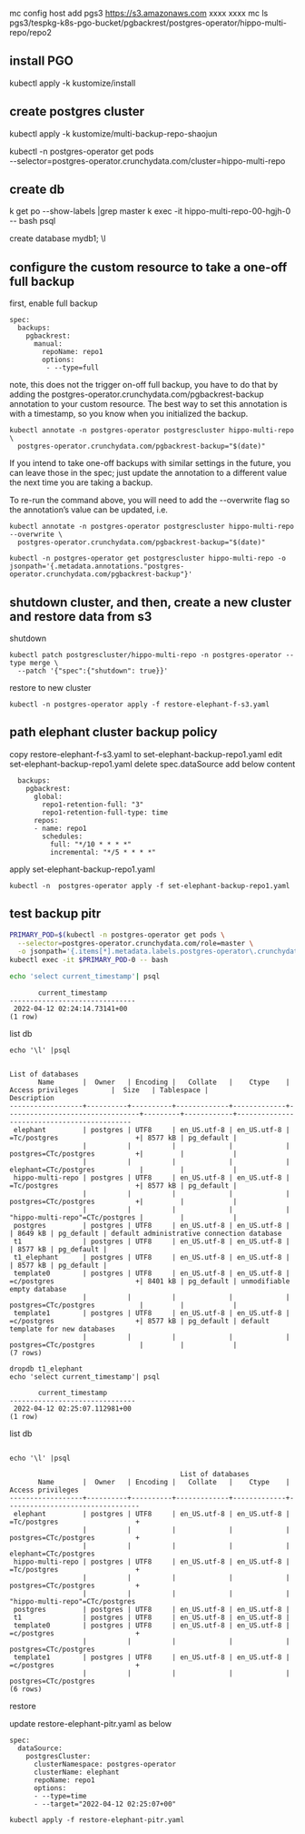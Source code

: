 mc config host add pgs3 https://s3.amazonaws.com  xxxx xxxx
mc ls pgs3/tespkg-k8s-pgo-bucket/pgbackrest/postgres-operator/hippo-multi-repo/repo2

## install PGO
kubectl apply -k kustomize/install


## create postgres cluster


kubectl apply -k kustomize/multi-backup-repo-shaojun

kubectl -n postgres-operator get pods \
  --selector=postgres-operator.crunchydata.com/cluster=hippo-multi-repo 


## create db
k get po --show-labels |grep master
k exec -it hippo-multi-repo-00-hgjh-0 -- bash
psql

create database mydb1;
\l


## configure the custom resource to take a one-off full backup
first, enable full backup
```
spec:
  backups:
    pgbackrest:
      manual:
        repoName: repo1
        options:
         - --type=full
```
note, this does not the trigger on-off full backup,
you have to do that by adding the postgres-operator.crunchydata.com/pgbackrest-backup annotation to your custom resource. The best way to set this annotation is with a timestamp, so you know when you initialized the backup.
```
kubectl annotate -n postgres-operator postgrescluster hippo-multi-repo \
  postgres-operator.crunchydata.com/pgbackrest-backup="$(date)"
```

If you intend to take one-off backups with similar settings in the future, you can leave those in the spec; just update the annotation to a different value the next time you are taking a backup.

To re-run the command above, you will need to add the --overwrite flag so the annotation’s value can be updated, i.e.

```
kubectl annotate -n postgres-operator postgrescluster hippo-multi-repo --overwrite \
  postgres-operator.crunchydata.com/pgbackrest-backup="$(date)"

kubectl -n postgres-operator get postgrescluster hippo-multi-repo -o jsonpath='{.metadata.annotations."postgres-operator.crunchydata.com/pgbackrest-backup"}'
```
## shutdown cluster, and then, create a new cluster and restore data from s3

shutdown
```
kubectl patch postgrescluster/hippo-multi-repo -n postgres-operator --type merge \
  --patch '{"spec":{"shutdown": true}}'
```

restore to new cluster

```
kubectl -n postgres-operator apply -f restore-elephant-f-s3.yaml
```

## path elephant cluster backup policy
copy restore-elephant-f-s3.yaml to set-elephant-backup-repo1.yaml
edit set-elephant-backup-repo1.yaml
delete spec.dataSource
add below content
```
  backups:
    pgbackrest:
      global:
        repo1-retention-full: "3"
        repo1-retention-full-type: time
      repos:
      - name: repo1
        schedules:
          full: "*/10 * * * *"
          incremental: "*/5 * * * *"
```
apply set-elephant-backup-repo1.yaml

```
kubectl -n  postgres-operator apply -f set-elephant-backup-repo1.yaml
```
## test backup pitr

```sh
PRIMARY_POD=$(kubectl -n postgres-operator get pods \
  --selector=postgres-operator.crunchydata.com/role=master \
  -o jsonpath='{.items[*].metadata.labels.postgres-operator\.crunchydata\.com/instance}') && echo $PRIMARY_POD
kubectl exec -it $PRIMARY_POD-0 -- bash

echo 'select current_timestamp'| psql
```

```
       current_timestamp
-------------------------------
 2022-04-12 02:24:14.73141+00
(1 row)

```

list db
```
echo '\l' |psql
```

```
                                                                            List of databases
       Name       |  Owner   | Encoding |   Collate   |    Ctype    |        Access privileges        |  Size   | Tablespace |                Description
------------------+----------+----------+-------------+-------------+---------------------------------+---------+------------+--------------------------------------------
 elephant         | postgres | UTF8     | en_US.utf-8 | en_US.utf-8 | =Tc/postgres                   +| 8577 kB | pg_default |
                  |          |          |             |             | postgres=CTc/postgres          +|         |            |
                  |          |          |             |             | elephant=CTc/postgres           |         |            |
 hippo-multi-repo | postgres | UTF8     | en_US.utf-8 | en_US.utf-8 | =Tc/postgres                   +| 8577 kB | pg_default |
                  |          |          |             |             | postgres=CTc/postgres          +|         |            |
                  |          |          |             |             | "hippo-multi-repo"=CTc/postgres |         |            |
 postgres         | postgres | UTF8     | en_US.utf-8 | en_US.utf-8 |                                 | 8649 kB | pg_default | default administrative connection database
 t1               | postgres | UTF8     | en_US.utf-8 | en_US.utf-8 |                                 | 8577 kB | pg_default |
 t1_elephant      | postgres | UTF8     | en_US.utf-8 | en_US.utf-8 |                                 | 8577 kB | pg_default |
 template0        | postgres | UTF8     | en_US.utf-8 | en_US.utf-8 | =c/postgres                    +| 8401 kB | pg_default | unmodifiable empty database
                  |          |          |             |             | postgres=CTc/postgres           |         |            |
 template1        | postgres | UTF8     | en_US.utf-8 | en_US.utf-8 | =c/postgres                    +| 8577 kB | pg_default | default template for new databases
                  |          |          |             |             | postgres=CTc/postgres           |         |            |
(7 rows)
```

```
dropdb t1_elephant
echo 'select current_timestamp'| psql
```

```
       current_timestamp
-------------------------------
 2022-04-12 02:25:07.112981+00
(1 row)
```

list db
```

echo '\l' |psql
```

```
                                          List of databases
       Name       |  Owner   | Encoding |   Collate   |    Ctype    |        Access privileges
------------------+----------+----------+-------------+-------------+---------------------------------
 elephant         | postgres | UTF8     | en_US.utf-8 | en_US.utf-8 | =Tc/postgres                   +
                  |          |          |             |             | postgres=CTc/postgres          +
                  |          |          |             |             | elephant=CTc/postgres
 hippo-multi-repo | postgres | UTF8     | en_US.utf-8 | en_US.utf-8 | =Tc/postgres                   +
                  |          |          |             |             | postgres=CTc/postgres          +
                  |          |          |             |             | "hippo-multi-repo"=CTc/postgres
 postgres         | postgres | UTF8     | en_US.utf-8 | en_US.utf-8 |
 t1               | postgres | UTF8     | en_US.utf-8 | en_US.utf-8 |
 template0        | postgres | UTF8     | en_US.utf-8 | en_US.utf-8 | =c/postgres                    +
                  |          |          |             |             | postgres=CTc/postgres
 template1        | postgres | UTF8     | en_US.utf-8 | en_US.utf-8 | =c/postgres                    +
                  |          |          |             |             | postgres=CTc/postgres
(6 rows)
```


restore

update restore-elephant-pitr.yaml as below
```
spec:
  dataSource:
    postgresCluster:
      clusterNamespace: postgres-operator
      clusterName: elephant
      repoName: repo1
      options: 
      - --type=time 
      - --target="2022-04-12 02:25:07+00" 
```
```
kubectl apply -f restore-elephant-pitr.yaml
```